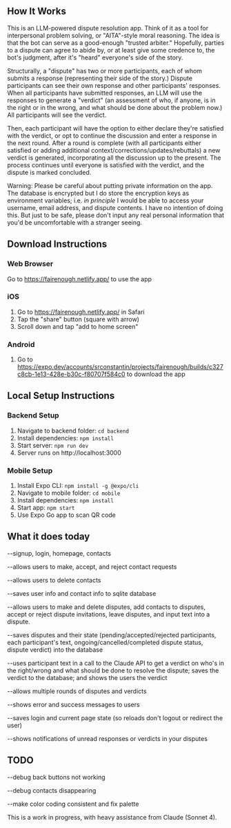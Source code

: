 ## How It Works

This is an LLM-powered dispute resolution app. Think of it as a tool for interpersonal problem solving, or "AITA"-style moral reasoning.  The idea is that the bot can serve as a good-enough "trusted arbiter." Hopefully, parties to a dispute can agree to abide by, or at least give some credence to, the bot's judgment, after it's "heard" everyone's side of the story. 

Structurally, a "dispute" has two or more participants, each of whom submits a response (representing their side of the story.) Dispute participants can see their own response and other participants' responses. When all participants have submitted responses, an LLM will use the responses to generate a "verdict" (an assessment of who, if anyone, is in the right or in the wrong, and what should be done about the problem now.) All participants will see the verdict. 

Then, each participant will have the option to either declare they're satisfied with the verdict, or opt to continue the discussion and enter a response in the next round. After a round is complete (with all participants either satisfied or adding additional context/corrections/updates/rebuttals) a new verdict is generated, incorporating all the discussion up to the present. The process continues until everyone is satisfied with the verdict, and the dispute is marked concluded.

Warning: Please be careful about putting private information on the app. 
The database is encrypted but I do store the encryption keys as environment variables; i.e. *in principle* I would be able to access your username, email address, and dispute contents. I have no intention of doing this. But just to be safe, please don't input any real personal information that you'd be uncomfortable with a stranger seeing. 

## Download Instructions

### Web Browser
Go to https://fairenough.netlify.app/ to use the app

### iOS

1. Go to https://fairenough.netlify.app/ in Safari
2. Tap the "share" button (square with arrow)
3. Scroll down and tap "add to home screen"

### Android

1. Go to https://expo.dev/accounts/srconstantin/projects/fairenough/builds/c327c8cb-1e13-428e-b30c-f80707f584c0 to download the app


## Local Setup Instructions

### Backend Setup
1. Navigate to backend folder: `cd backend`
2. Install dependencies: `npm install`
3. Start server: `npm run dev`
4. Server runs on http://localhost:3000

### Mobile Setup
1. Install Expo CLI: `npm install -g @expo/cli`
2. Navigate to mobile folder: `cd mobile`
3. Install dependencies: `npm install`
4. Start app: `npm start`
5. Use Expo Go app to scan QR code

## What it does today
--signup, login, homepage, contacts

--allows users to make, accept, and reject contact requests

--allows users to delete contacts

--saves user info and contact info to sqlite database

--allows users to make and delete disputes, add contacts to disputes, accept or reject dispute invitations, leave disputes, and input text into a dispute. 

--saves disputes and their state (pending/accepted/rejected participants,  each participant's text, ongoing/cancelled/completed dispute status, dispute verdict) into the database

--uses participant text in a call to the Claude API to get a verdict on who's in the right/wrong and what should be done to resolve the dispute; saves the verdict to the database; and shows the users the verdict

--allows multiple rounds of disputes and verdicts

--shows error and success messages to users

--saves login and current page state (so reloads don't logout or redirect the user)

--shows notifications of unread responses or verdicts in your disputes

## TODO

--debug back buttons not working

--debug contacts disappearing

--make color coding consistent and fix palette

This is a work in progress, with heavy assistance from Claude (Sonnet 4).


